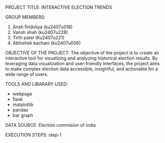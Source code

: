 PROJECT TITLE: 
INTERACTIVE ELECTION TRENDS

GROUP MEMBERS:
1) Ansh findoliya (ku2407u018)
2) Vansh shah (ku2407u228)
3) Tirth patel (Ku2407u221)
4) Abhishek kachani (ku2407u006)

OBJECTIVE OF THE PROJECT:
The objective of the project is to create an interactive tool for visualizing and analyzing historical election results. 
By leveraging data visualization and user-friendly interfaces, the project aims to make complex election data accessible, 
insightful, and actionable for a wide range of users.

TOOLS AND LIBARARY USED:
- webpage
- flask
- matplotlib
- pandas
- bar graph

DATA SOURCE:
Election commision of india

EXECUTION STEPS:
step-1 
